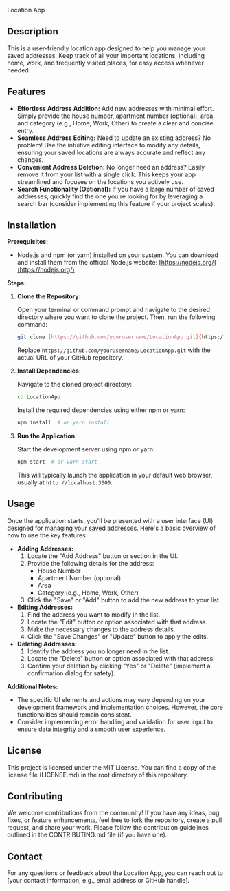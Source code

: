 Location App

## Description

This is a user-friendly location app designed to help you manage your saved addresses. Keep track of all your important locations, including home, work, and frequently visited places, for easy access whenever needed.

## Features

*   **Effortless Address Addition:** Add new addresses with minimal effort. Simply provide the house number, apartment number (optional), area, and category (e.g., Home, Work, Other) to create a clear and concise entry.
*   **Seamless Address Editing:** Need to update an existing address? No problem! Use the intuitive editing interface to modify any details, ensuring your saved locations are always accurate and reflect any changes.
*   **Convenient Address Deletion:** No longer need an address? Easily remove it from your list with a single click. This keeps your app streamlined and focuses on the locations you actively use.
*   **Search Functionality (Optional):** If you have a large number of saved addresses, quickly find the one you're looking for by leveraging a search bar (consider implementing this feature if your project scales).

## Installation

**Prerequisites:**

*   Node.js and npm (or yarn) installed on your system. You can download and install them from the official Node.js website: [https://nodejs.org/](https://nodejs.org/)

**Steps:**

1.  **Clone the Repository:**

    Open your terminal or command prompt and navigate to the desired directory where you want to clone the project. Then, run the following command:

    ```bash
    git clone [https://github.com/yourusername/LocationApp.git](https://github.com/yourusername/LocationApp.git)
    ```

    Replace `https://github.com/yourusername/LocationApp.git` with the actual URL of your GitHub repository.

2.  **Install Dependencies:**

    Navigate to the cloned project directory:

    ```bash
    cd LocationApp
    ```

    Install the required dependencies using either npm or yarn:

    ```bash
    npm install  # or yarn install
    ```

3.  **Run the Application:**

    Start the development server using npm or yarn:

    ```bash
    npm start  # or yarn start
    ```

    This will typically launch the application in your default web browser, usually at `http://localhost:3000`.

## Usage

Once the application starts, you'll be presented with a user interface (UI) designed for managing your saved addresses. Here's a basic overview of how to use the key features:

*   **Adding Addresses:**
    1.  Locate the "Add Address" button or section in the UI.
    2.  Provide the following details for the address:
        *   House Number
        *   Apartment Number (optional)
        *   Area
        *   Category (e.g., Home, Work, Other)
    3.  Click the "Save" or "Add" button to add the new address to your list.
*   **Editing Addresses:**
    1.  Find the address you want to modify in the list.
    2.  Locate the "Edit" button or option associated with that address.
    3.  Make the necessary changes to the address details.
    4.  Click the "Save Changes" or "Update" button to apply the edits.
*   **Deleting Addresses:**
    1.  Identify the address you no longer need in the list.
    2.  Locate the "Delete" button or option associated with that address.
    3.  Confirm your deletion by clicking "Yes" or "Delete" (implement a confirmation dialog for safety).

**Additional Notes:**

*   The specific UI elements and actions may vary depending on your development framework and implementation choices. However, the core functionalities should remain consistent.
*   Consider implementing error handling and validation for user input to ensure data integrity and a smooth user experience.

## License

This project is licensed under the MIT License. You can find a copy of the license file (LICENSE.md) in the root directory of this repository.

## Contributing

We welcome contributions from the community! If you have any ideas, bug fixes, or feature enhancements, feel free to fork the repository, create a pull request, and share your work. Please follow the contribution guidelines outlined in the CONTRIBUTING.md file (if you have one).

## Contact

For any questions or feedback about the Location App, you can reach out to [your contact information, e.g., email address or GitHub handle].